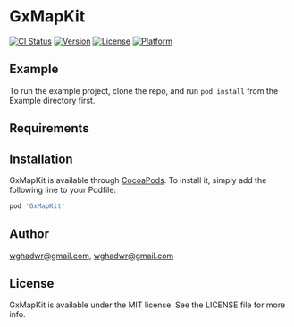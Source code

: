 # GxMapKit

[![CI Status](https://img.shields.io/travis/wghadwr@gmail.com/GxMapKit.svg?style=flat)](https://travis-ci.org/wghadwr@gmail.com/GxMapKit)
[![Version](https://img.shields.io/cocoapods/v/GxMapKit.svg?style=flat)](https://cocoapods.org/pods/GxMapKit)
[![License](https://img.shields.io/cocoapods/l/GxMapKit.svg?style=flat)](https://cocoapods.org/pods/GxMapKit)
[![Platform](https://img.shields.io/cocoapods/p/GxMapKit.svg?style=flat)](https://cocoapods.org/pods/GxMapKit)

## Example

To run the example project, clone the repo, and run `pod install` from the Example directory first.

## Requirements

## Installation

GxMapKit is available through [CocoaPods](https://cocoapods.org). To install
it, simply add the following line to your Podfile:

```ruby
pod 'GxMapKit'
```

## Author

wghadwr@gmail.com, wghadwr@gmail.com

## License

GxMapKit is available under the MIT license. See the LICENSE file for more info.
